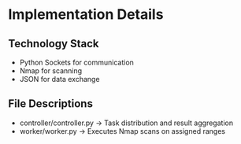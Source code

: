 # Implementation Details

## Technology Stack
- Python Sockets for communication
- Nmap for scanning
- JSON for data exchange

## File Descriptions
- controller/controller.py → Task distribution and result aggregation
- worker/worker.py → Executes Nmap scans on assigned ranges
